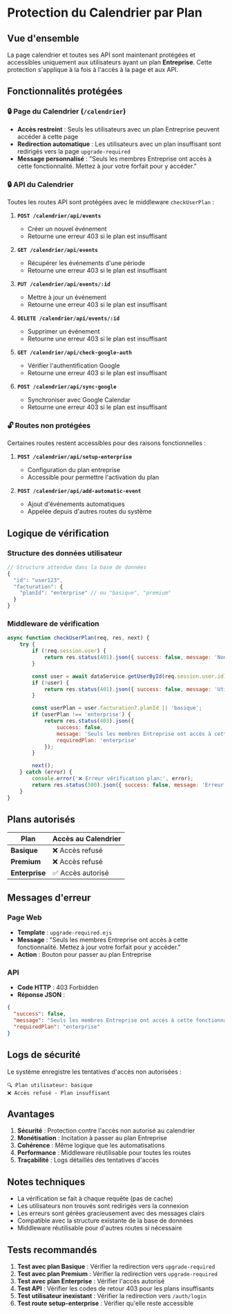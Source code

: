 # Protection du Calendrier par Plan

## Vue d'ensemble

La page calendrier et toutes ses API sont maintenant protégées et accessibles uniquement aux utilisateurs ayant un plan **Entreprise**. Cette protection s'applique à la fois à l'accès à la page et aux API.

## Fonctionnalités protégées

### 🔒 Page du Calendrier (`/calendrier`)

- **Accès restreint** : Seuls les utilisateurs avec un plan Entreprise peuvent accéder à cette page
- **Redirection automatique** : Les utilisateurs avec un plan insuffisant sont redirigés vers la page `upgrade-required`
- **Message personnalisé** : "Seuls les membres Entreprise ont accès à cette fonctionnalité. Mettez à jour votre forfait pour y accéder."

### 🔒 API du Calendrier

Toutes les routes API sont protégées avec le middleware `checkUserPlan` :

1. **`POST /calendrier/api/events`**
   - Créer un nouvel événement
   - Retourne une erreur 403 si le plan est insuffisant

2. **`GET /calendrier/api/events`**
   - Récupérer les événements d'une période
   - Retourne une erreur 403 si le plan est insuffisant

3. **`PUT /calendrier/api/events/:id`**
   - Mettre à jour un événement
   - Retourne une erreur 403 si le plan est insuffisant

4. **`DELETE /calendrier/api/events/:id`**
   - Supprimer un événement
   - Retourne une erreur 403 si le plan est insuffisant

5. **`GET /calendrier/api/check-google-auth`**
   - Vérifier l'authentification Google
   - Retourne une erreur 403 si le plan est insuffisant

6. **`POST /calendrier/api/sync-google`**
   - Synchroniser avec Google Calendar
   - Retourne une erreur 403 si le plan est insuffisant

### 🔓 Routes non protégées

Certaines routes restent accessibles pour des raisons fonctionnelles :

1. **`POST /calendrier/api/setup-enterprise`**
   - Configuration du plan entreprise
   - Accessible pour permettre l'activation du plan

2. **`POST /calendrier/api/add-automatic-event`**
   - Ajout d'événements automatiques
   - Appelée depuis d'autres routes du système

## Logique de vérification

### Structure des données utilisateur

```javascript
// Structure attendue dans la base de données
{
  "id": "user123",
  "facturation": {
    "planId": "enterprise" // ou "basique", "premium"
  }
}
```

### Middleware de vérification

```javascript
async function checkUserPlan(req, res, next) {
    try {
        if (!req.session.user) {
            return res.status(401).json({ success: false, message: 'Non autorisé' });
        }

        const user = await dataService.getUserById(req.session.user.id);
        if (!user) {
            return res.status(401).json({ success: false, message: 'Utilisateur non trouvé' });
        }

        const userPlan = user.facturation?.planId || 'basique';
        if (userPlan !== 'enterprise') {
            return res.status(403).json({ 
                success: false, 
                message: 'Seuls les membres Entreprise ont accès à cette fonctionnalité. Mettez à jour votre forfait pour y accéder.',
                requiredPlan: 'enterprise'
            });
        }

        next();
    } catch (error) {
        console.error('❌ Erreur vérification plan:', error);
        return res.status(500).json({ success: false, message: 'Erreur serveur' });
    }
}
```

## Plans autorisés

| Plan | Accès au Calendrier |
|------|---------------------|
| **Basique** | ❌ Accès refusé |
| **Premium** | ❌ Accès refusé |
| **Enterprise** | ✅ Accès autorisé |

## Messages d'erreur

### Page Web
- **Template** : `upgrade-required.ejs`
- **Message** : "Seuls les membres Entreprise ont accès à cette fonctionnalité. Mettez à jour votre forfait pour y accéder."
- **Action** : Bouton pour passer au plan Entreprise

### API
- **Code HTTP** : 403 Forbidden
- **Réponse JSON** :
```json
{
  "success": false,
  "message": "Seuls les membres Entreprise ont accès à cette fonctionnalité. Mettez à jour votre forfait pour y accéder.",
  "requiredPlan": "enterprise"
}
```

## Logs de sécurité

Le système enregistre les tentatives d'accès non autorisées :

```
🔍 Plan utilisateur: basique
❌ Accès refusé - Plan insuffisant
```

## Avantages

1. **Sécurité** : Protection contre l'accès non autorisé au calendrier
2. **Monétisation** : Incitation à passer au plan Entreprise
3. **Cohérence** : Même logique que les automatisations
4. **Performance** : Middleware réutilisable pour toutes les routes
5. **Traçabilité** : Logs détaillés des tentatives d'accès

## Notes techniques

- La vérification se fait à chaque requête (pas de cache)
- Les utilisateurs non trouvés sont redirigés vers la connexion
- Les erreurs sont gérées gracieusement avec des messages clairs
- Compatible avec la structure existante de la base de données
- Middleware réutilisable pour d'autres routes si nécessaire

## Tests recommandés

1. **Test avec plan Basique** : Vérifier la redirection vers `upgrade-required`
2. **Test avec plan Premium** : Vérifier la redirection vers `upgrade-required`
3. **Test avec plan Enterprise** : Vérifier l'accès autorisé
4. **Test API** : Vérifier les codes de retour 403 pour les plans insuffisants
5. **Test utilisateur inexistant** : Vérifier la redirection vers `/auth/login`
6. **Test route setup-enterprise** : Vérifier qu'elle reste accessible
